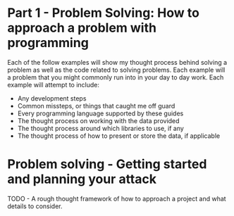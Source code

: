 # Part 1 - Problem Solving: How to approach a problem with programming
Each of the follow examples will show my thought process behind solving a problem as well as the code related to solving problems. Each example will a problem that you might commonly run into in your day to day work. Each example will attempt to include:

* Any development steps
* Common missteps, or things that caught me off guard
* Every programming language supported by these guides
* The thought process on working with the data provided
* The thought process around which libraries to use, if any
* The thought process of how to present or store the data, if applicable

# Problem solving - Getting started and planning your attack
TODO - A rough thought framework of how to approach a project and what details to consider.
